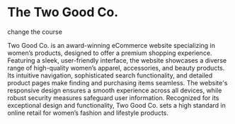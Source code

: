 <h1>The Two Good Co.</h1>
change the course
<p>Two Good Co. is an award-winning eCommerce website specializing in women’s products, designed to offer a premium shopping experience. Featuring a sleek, user-friendly interface, the website showcases a diverse range of high-quality women’s apparel, accessories, and beauty products. Its intuitive navigation, sophisticated search functionality, and detailed product pages make finding and purchasing items seamless. The website's responsive design ensures a smooth experience across all devices, while robust security measures safeguard user information. Recognized for its exceptional design and functionality, Two Good Co. sets a high standard in online retail for women’s fashion and lifestyle products.</p>
